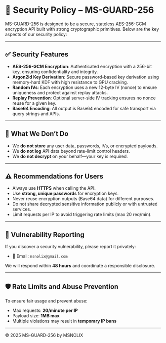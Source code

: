 # 🔐 Security Policy – MS-GUARD-256

MS-GUARD-256 is designed to be a secure, stateless AES-256-GCM encryption API built with strong cryptographic primitives. Below are the key aspects of our security policy:

---

## ✅ Security Features

- **AES-256-GCM Encryption**: Authenticated encryption with a 256-bit key, ensuring confidentiality and integrity.
- **Argon2id Key Derivation**: Secure password-based key derivation using memory-hard KDF with high resistance to GPU cracking.
- **Random IVs**: Each encryption uses a new 12-byte IV (nonce) to ensure uniqueness and protect against replay attacks.
- **Replay Prevention**: Optional server-side IV tracking ensures no nonce reuse for a given key.
- **Base64 Encoding**: All output is Base64 encoded for safe transport via query strings and APIs.

---

## 🚫 What We Don’t Do

- We **do not store** any user data, passwords, IVs, or encrypted payloads.
- We **do not log** API data beyond rate-limit control headers.
- We **do not decrypt** on your behalf—your key is required.

---

## ⚠️ Recommendations for Users

- Always use **HTTPS** when calling the API.
- Use **strong, unique passwords** for encryption keys.
- Never reuse encryption outputs (Base64 data) for different purposes.
- Do not share decrypted sensitive information publicly or with untrusted services.
- Limit requests per IP to avoid triggering rate limits (max 20 req/min).

---

## 🧪 Vulnerability Reporting

If you discover a security vulnerability, please report it privately:

- 📧 Email: `msnolix@gmail.com`

We will respond within **48 hours** and coordinate a responsible disclosure.

---

## 🛡️ Rate Limits and Abuse Prevention

To ensure fair usage and prevent abuse:

- Max requests: **20/minute per IP**
- Payload size: **1MB max**
- Multiple violations may result in **temporary IP bans**

---

© 2025 MS-GUARD-256 by MSNOLIX
